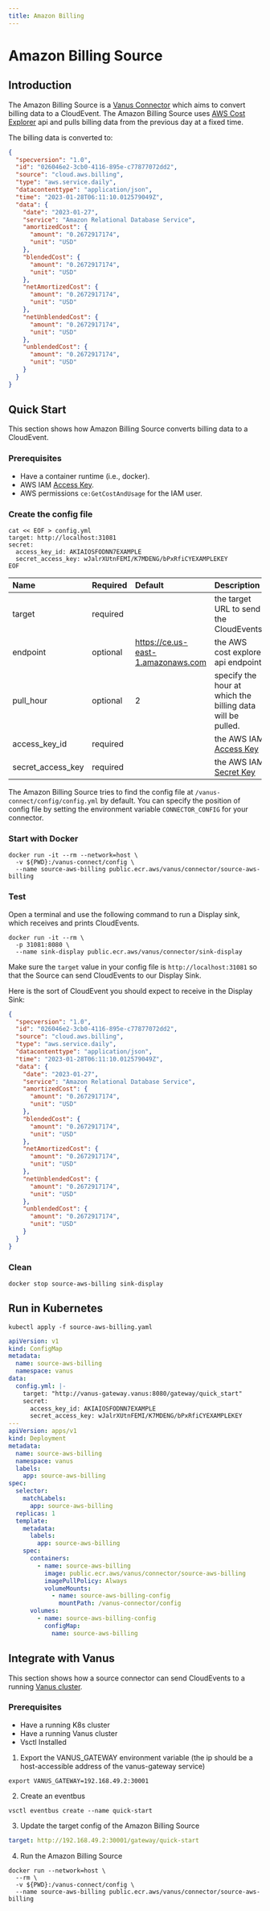 ```yaml
---
title: Amazon Billing
---
```


# Amazon Billing Source

## Introduction

The Amazon Billing Source is a [Vanus Connector][vc] which aims to convert billing data
to a CloudEvent. The Amazon Billing Source uses [AWS Cost Explorer][awsbill] api and pulls 
billing data from the previous day at a fixed time.

The billing data is converted to:

```json
{
  "specversion": "1.0",
  "id": "026046e2-3cb0-4116-895e-c77877072dd2",
  "source": "cloud.aws.billing",
  "type": "aws.service.daily",
  "datacontenttype": "application/json",
  "time": "2023-01-28T06:11:10.012579049Z",
  "data": {
    "date": "2023-01-27",
    "service": "Amazon Relational Database Service",
    "amortizedCost": {
      "amount": "0.2672917174",
      "unit": "USD"
    },
    "blendedCost": {
      "amount": "0.2672917174",
      "unit": "USD"
    },
    "netAmortizedCost": {
      "amount": "0.2672917174",
      "unit": "USD"
    },
    "netUnblendedCost": {
      "amount": "0.2672917174",
      "unit": "USD"
    },
    "unblendedCost": {
      "amount": "0.2672917174",
      "unit": "USD"
    }
  }
}
```

## Quick Start

This section shows how Amazon Billing Source converts billing data to a CloudEvent.

### Prerequisites

- Have a container runtime (i.e., docker).
- AWS IAM [Access Key][accessKey].
- AWS permissions `ce:GetCostAndUsage` for the IAM user.

### Create the config file

```shell
cat << EOF > config.yml
target: http://localhost:31081
secret:
  access_key_id: AKIAIOSFODNN7EXAMPLE
  secret_access_key: wJalrXUtnFEMI/K7MDENG/bPxRfiCYEXAMPLEKEY
EOF
```

| Name              | Required  | Default                            | Description                                               |
|:------------------|:----------|:-----------------------------------|:----------------------------------------------------------|
| target            | required  |                                    | the target URL to send the CloudEvents.                   |
| endpoint          | optional  | https://ce.us-east-1.amazonaws.com | the AWS cost explorer api endpoint                        |
| pull_hour         | optional  | 2                                  | specify the hour at which the billing data will be pulled.|
| access_key_id     | required  |                                    | the AWS IAM [Access Key][accessKey]                       |
| secret_access_key | required  |                                    | the AWS IAM [Secret Key][accessKey]                       |

The Amazon Billing Source tries to find the config file at `/vanus-connect/config/config.yml` by default. You can specify the position of config file by setting the environment variable `CONNECTOR_CONFIG` for your connector.

### Start with Docker

```shell
docker run -it --rm --network=host \
  -v ${PWD}:/vanus-connect/config \
  --name source-aws-billing public.ecr.aws/vanus/connector/source-aws-billing
```

### Test

Open a terminal and use the following command to run a Display sink, which receives and prints CloudEvents.

```shell
docker run -it --rm \
  -p 31081:8080 \
  --name sink-display public.ecr.aws/vanus/connector/sink-display
```

Make sure the `target` value in your config file is `http://localhost:31081` so that the Source can send CloudEvents to our Display Sink.

Here is the sort of CloudEvent you should expect to receive in the Display Sink: 

```json
{
  "specversion": "1.0",
  "id": "026046e2-3cb0-4116-895e-c77877072dd2",
  "source": "cloud.aws.billing",
  "type": "aws.service.daily",
  "datacontenttype": "application/json",
  "time": "2023-01-28T06:11:10.012579049Z",
  "data": {
    "date": "2023-01-27",
    "service": "Amazon Relational Database Service",
    "amortizedCost": {
      "amount": "0.2672917174",
      "unit": "USD"
    },
    "blendedCost": {
      "amount": "0.2672917174",
      "unit": "USD"
    },
    "netAmortizedCost": {
      "amount": "0.2672917174",
      "unit": "USD"
    },
    "netUnblendedCost": {
      "amount": "0.2672917174",
      "unit": "USD"
    },
    "unblendedCost": {
      "amount": "0.2672917174",
      "unit": "USD"
    }
  }
}
```

### Clean

```shell
docker stop source-aws-billing sink-display
```

## Run in Kubernetes

```shell
kubectl apply -f source-aws-billing.yaml
```

```yaml
apiVersion: v1
kind: ConfigMap
metadata:
  name: source-aws-billing
  namespace: vanus
data:
  config.yml: |-
    target: "http://vanus-gateway.vanus:8080/gateway/quick_start"
    secret:
      access_key_id: AKIAIOSFODNN7EXAMPLE
      secret_access_key: wJalrXUtnFEMI/K7MDENG/bPxRfiCYEXAMPLEKEY
---
apiVersion: apps/v1
kind: Deployment
metadata:
  name: source-aws-billing
  namespace: vanus
  labels:
    app: source-aws-billing
spec:
  selector:
    matchLabels:
      app: source-aws-billing
  replicas: 1
  template:
    metadata:
      labels:
        app: source-aws-billing
    spec:
      containers:
        - name: source-aws-billing
          image: public.ecr.aws/vanus/connector/source-aws-billing
          imagePullPolicy: Always
          volumeMounts:
            - name: source-aws-billing-config
              mountPath: /vanus-connector/config
      volumes:
        - name: source-aws-billing-config
          configMap:
            name: source-aws-billing
```

## Integrate with Vanus

This section shows how a source connector can send CloudEvents to a running [Vanus cluster](https://github.com/linkall-labs/vanus).

### Prerequisites
- Have a running K8s cluster
- Have a running Vanus cluster
- Vsctl Installed

1. Export the VANUS_GATEWAY environment variable (the ip should be a host-accessible address of the vanus-gateway service)
```shell
export VANUS_GATEWAY=192.168.49.2:30001
```

2. Create an eventbus
```shell
vsctl eventbus create --name quick-start
```

3. Update the target config of the Amazon Billing Source
```yaml
target: http://192.168.49.2:30001/gateway/quick-start
```

4. Run the Amazon Billing Source
```shell
docker run --network=host \
  --rm \
  -v ${PWD}:/vanus-connect/config \
  --name source-aws-billing public.ecr.aws/vanus/connector/source-aws-billing
```

[vc]: https://www.vanus.dev/introduction/concepts#vanus-connect
[awsbill]: https://docs.aws.amazon.com/aws-cost-management/latest/APIReference/API_GetCostAndUsage.html
[accessKey]: https://docs.aws.amazon.com/IAM/latest/UserGuide/id_credentials_access-keys.html
